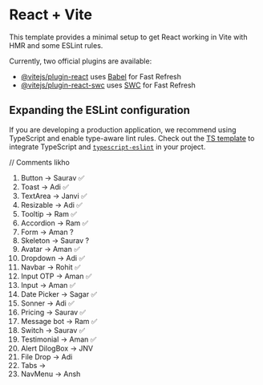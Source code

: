 # React + Vite

This template provides a minimal setup to get React working in Vite with HMR and some ESLint rules.

Currently, two official plugins are available:

- [@vitejs/plugin-react](https://github.com/vitejs/vite-plugin-react/blob/main/packages/plugin-react/README.md) uses [Babel](https://babeljs.io/) for Fast Refresh
- [@vitejs/plugin-react-swc](https://github.com/vitejs/vite-plugin-react-swc) uses [SWC](https://swc.rs/) for Fast Refresh

## Expanding the ESLint configuration

If you are developing a production application, we recommend using TypeScript and enable type-aware lint rules. Check out the [TS template](https://github.com/vitejs/vite/tree/main/packages/create-vite/template-react-ts) to integrate TypeScript and [`typescript-eslint`](https://typescript-eslint.io) in your project.


// Comments likho

1.  Button      -> Saurav   ✅
2.  Toast       -> Adi      ✅
3.  TextArea    -> Janvi    ✅
4.  Resizable   -> Adi      ✅
5.  Tooltip     -> Ram      ✅
6.  Accordion   -> Ram      ✅
7.  Form        -> Aman     ?  
8.  Skeleton    -> Saurav   ?
9.  Avatar      -> Aman     ✅
10. Dropdown    -> Adi      ✅
11. Navbar      -> Rohit    ✅
12. Input OTP   -> Aman     ✅
13. Input       -> Aman     ✅
14. Date Picker -> Sagar    ✅
15. Sonner      -> Adi      ✅
16. Pricing     -> Saurav   ✅
17. Message bot -> Ram      ✅
18. Switch      -> Saurav   ✅
19. Testimonial -> Aman     ✅
20. Alert DilogBox -> JNV   
21. File Drop   -> Adi
22. Tabs        -> 
23. NavMenu     -> Ansh     

 